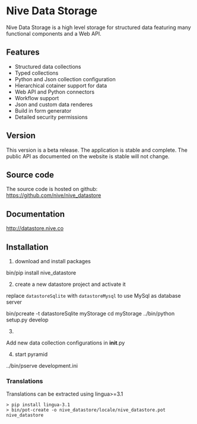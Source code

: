 
# Nive Data Storage
Nive Data Storage is a high level storage for structured data featuring many 
functional components and a Web API. 

## Features
- Structured data collections
- Typed collections
- Python and Json collection configuration
- Hierarchical cotainer support for data 
- Web API and Python connectors
- Workflow support
- Json and custom data renderes
- Build in form generator
- Detailed security permissions

## Version
This version is a beta release. The application is stable and complete. The public API as documented 
on the website is stable will not change. 

## Source code
The source code is hosted on github: https://github.com/nive/nive_datastore

## Documentation
http://datastore.nive.co

## Installation

1) download and install packages
   
  bin/pip install nive_datastore

2) create a new datastore project and activate it

replace `datastoreSqlite` with `datastoreMysql` to use MySql as database server

  bin/pcreate -t datastoreSqlite myStorage
  cd myStorage
  ../bin/python setup.py develop

3)

Add new data collection configurations in __init__.py

4) start pyramid

  ../bin/pserve development.ini

### Translations
Translations can be extracted using lingua>=3.1

    > pip install lingua-3.1
    > bin/pot-create -o nive_datastore/locale/nive_datastore.pot nive_datastore

